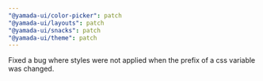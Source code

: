 ```yaml
---
"@yamada-ui/color-picker": patch
"@yamada-ui/layouts": patch
"@yamada-ui/snacks": patch
"@yamada-ui/theme": patch
---
```


Fixed a bug where styles were not applied when the prefix of a css variable was changed.
